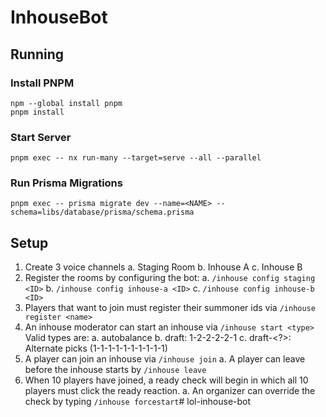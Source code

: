 # InhouseBot

## Running

### Install PNPM

```
npm --global install pnpm
pnpm install
```

### Start Server

```
pnpm exec -- nx run-many --target=serve --all --parallel
```

### Run Prisma Migrations

```
pnpm exec -- prisma migrate dev --name=<NAME> --schema=libs/database/prisma/schema.prisma
```

## Setup

1. Create 3 voice channels
   a. Staging Room
   b. Inhouse A
   c. Inhouse B
2. Register the rooms by configuring the bot:
   a. `/inhouse config staging <ID>`
   b. `/inhouse config inhouse-a <ID>`
   c. `/inhouse config inhouse-b <ID>`
3. Players that want to join must register their summoner ids via `/inhouse register <name>`
4. An inhouse moderator can start an inhouse via `/inhouse start <type>` Valid types are:
   a. autobalance <default>
   b. draft: 1-2-2-2-2-1
   c. draft-<?>: Alternate picks (1-1-1-1-1-1-1-1-1-1)
5. A player can join an inhouse via `/inhouse join`
   a. A player can leave before the inhouse starts by `/inhouse leave`
6. When 10 players have joined, a ready check will begin in which all 10 players must click the ready reaction.
   a. An organizer can override the check by typing `/inhouse forcestart`# lol-inhouse-bot
